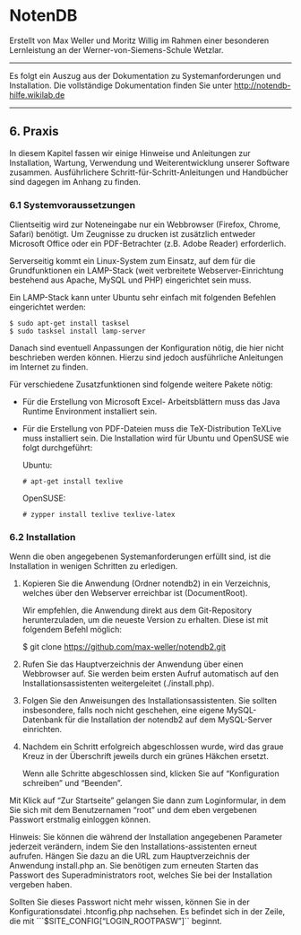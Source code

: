# NotenDB #

Erstellt von Max Weller und Moritz Willig im Rahmen einer besonderen
Lernleistung an der Werner-von-Siemens-Schule Wetzlar.


-----

Es folgt ein Auszug aus der Dokumentation zu Systemanforderungen und Installation. Die vollständige Dokumentation finden Sie unter http://notendb-hilfe.wikilab.de

-----


## 6. Praxis ##
In diesem Kapitel fassen wir einige Hinweise und Anleitungen zur Installation, Wartung, Verwendung und Weiterentwicklung unserer Software zusammen. Ausführlichere Schritt-für-Schritt-Anleitungen und Handbücher sind dagegen im Anhang zu finden.

### 6.1 Systemvoraussetzungen ###
Clientseitig wird zur Noteneingabe nur ein Webbrowser (Firefox, Chrome, Safari) benötigt.
Um Zeugnisse zu drucken ist zusätzlich entweder Microsoft Office oder ein PDF-Betrachter (z.B. Adobe Reader) erforderlich.

Serverseitig kommt ein Linux-System zum Einsatz, auf dem für die Grundfunktionen ein LAMP-Stack (weit verbreitete Webserver-Einrichtung bestehend aus Apache, MySQL und PHP) eingerichtet sein muss.

Ein LAMP-Stack kann unter Ubuntu sehr einfach mit folgenden Befehlen eingerichtet werden:
```
$ sudo apt-get install tasksel
$ sudo tasksel install lamp-server
```

Danach sind eventuell Anpassungen der Konfiguration nötig, die hier nicht beschrieben werden können. Hierzu sind jedoch ausführliche Anleitungen im Internet zu finden. 

Für verschiedene Zusatzfunktionen sind folgende weitere Pakete nötig:

 *  Für die Erstellung von Microsoft Excel- Arbeitsblättern muss das Java Runtime Environment installiert sein.
 *  Für die Erstellung von PDF-Dateien muss die TeX-Distribution TeXLive muss installiert sein. 
    Die Installation wird für Ubuntu und OpenSUSE wie folgt durchgeführt:
    
    Ubuntu:
    
    ```
    # apt-get install texlive
    ```
    
    OpenSUSE:
    
    ```
    # zypper install texlive texlive-latex
    ```

### 6.2 Installation ###
Wenn die oben angegebenen Systemanforderungen erfüllt sind, ist die Installation in wenigen Schritten zu erledigen.

  1.  Kopieren Sie die Anwendung (Ordner notendb2) in ein Verzeichnis, welches über den Webserver erreichbar ist (DocumentRoot).

      Wir empfehlen, die Anwendung direkt aus dem Git-Repository herunterzuladen, um die neueste Version zu erhalten. Diese ist mit folgendem Befehl möglich:

      $ git clone https://github.com/max-weller/notendb2.git

  2.  Rufen Sie das Hauptverzeichnis der Anwendung über einen Webbrowser auf. 
      Sie werden beim ersten Aufruf automatisch auf den Installationsassistenten
      weitergeleitet (./install.php).

  3.  Folgen Sie den Anweisungen des Installationsassistenten.
      Sie sollten insbesondere, falls noch nicht geschehen, eine eigene MySQL-Datenbank für die 
      Installation der notendb2 auf dem MySQL-Server einrichten.

  4.  Nachdem ein Schritt erfolgreich abgeschlossen wurde, wird das graue Kreuz in der Überschrift 
      jeweils durch ein grünes Häkchen ersetzt.

      Wenn alle Schritte abgeschlossen sind, klicken Sie auf “Konfiguration schreiben” und “Beenden”.
         

Mit Klick auf “Zur Startseite” gelangen Sie dann zum Loginformular, in dem Sie sich mit dem Benutzernamen “root” und dem eben vergebenen Passwort erstmalig einloggen können.
 
Hinweis: Sie können die während der Installation angegebenen Parameter jederzeit verändern, indem Sie den Installations-assistenten erneut aufrufen. Hängen Sie dazu an die URL zum Hauptverzeichnis der Anwendung install.php an. Sie benötigen zum erneuten Starten das Passwort des Superadministrators root, welches Sie bei der Installation vergeben haben.

Sollten Sie dieses Passwort nicht mehr wissen, können Sie in der Konfigurationsdatei .htconfig.php nachsehen. Es befindet sich in der Zeile, die mit ```$SITE_CONFIG[“LOGIN_ROOTPASW”]`` beginnt.
 

